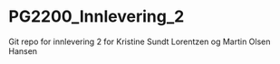 PG2200_Innlevering_2
====================

Git repo for innlevering 2 for Kristine Sundt Lorentzen og Martin Olsen Hansen